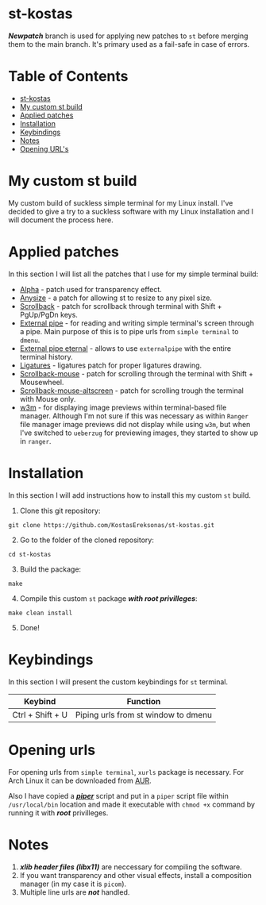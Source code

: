# st-kostas

***Newpatch*** branch is used for applying new patches to `st` before merging them to the main branch. It's primary used as a fail-safe in case of errors.

Table of Contents
=================
* [st-kostas](#st-kostas)
* [My custom st build](#My-custom-st-build)
* [Applied patches](#Applied-patches)
* [Installation](#Installation)
* [Keybindings](#Keybindings)
* [Notes](#Notes)
* [Opening URL's](#Opening-urls)

# My custom st build
My custom build of suckless simple terminal for my Linux install. I've decided to give a try to a suckless software with my Linux installation and I will document the process here.

# Applied patches
In this section I will list all the patches that I use for my simple terminal build:

* [Alpha](../main/patches/st-alpha-0.8.2.diff) - patch used for transparency effect.
* [Anysize](../main/patches/st-anysize-0.8.4.diff) - a patch for allowing st to resize to any pixel size.
* [Scrollback](../main/patches/st-scrollback-0.8.4.diff) - patch for scrollback through terminal with Shift + PgUp/PgDn keys.
* [External pipe](../main/patches/st-externalpipe-0.8.4.diff) - for reading and writing simple terminal's screen through a pipe. Main purpose of this is to pipe urls from `simple terminal` to `dmenu`.
* [External pipe eternal](../main/patches/st-externalpipe-eternal-0.8.3.diff) - allows to use `externalpipe` with the entire terminal history.
* [Ligatures](../main/patches/st-ligatures-alpha-scrollback-20200430-0.8.3.diff) - ligatures patch for proper ligatures drawing.
* [Scrollback-mouse](../main/patches/st-scrollback-mouse-20191024-a2c479c.diff) - patch for scrolling through the terminal with Shift + Mousewheel.
* [Scrollback-mouse-altscreen](../main/patches/st-scrollback-mouse-altscreen-20200416-5703aa0.diff) - patch for scrolling trough the terminal with Mouse only.
* [w3m](../main/patches/st-w3m-0.8.3.diff) - for displaying image previews within terminal-based file manager. Although I'm not sure if this was necessary as within `Ranger` file manager image previews did not display while using `w3m`, but when I've switched to `ueberzug` for previewing images, they started to show up in `ranger`.

# Installation

In this section I will add instructions how to install this my custom `st` build.

1. Clone this git repository:

`git clone https://github.com/KostasEreksonas/st-kostas.git`

2. Go to the folder of the cloned repository:

`cd st-kostas`

3. Build the package:

`make`

4. Compile this custom `st` package ***with root privilleges***:

`make clean install`

5. Done!

# Keybindings

In this section I will present the custom keybindings for `st` terminal.

|		Keybind		|				Function				|
|:-----------------:|:-------------------------------------:|
| Ctrl + Shift + U	| Piping urls from st window to dmenu	|

# Opening urls

For opening urls from `simple terminal`, `xurls` package is necessary. For Arch Linux it can be downloaded from [AUR](https://aur.archlinux.org/packages/xurls/).

Also I have copied a ***[piper](http://arza.us/paste/piper)*** script and put in a `piper` script file within `/usr/local/bin` location and made it executable with `chmod +x` command by running it with ***root*** privilleges.

# Notes

1. ***xlib header files (libx11)*** are neccessary for compiling the software.
2. If you want transparency and other visual effects, install a composition manager (in my case it is `picom`).
3. Multiple line urls are ***not*** handled.
